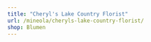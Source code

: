 ```yaml
---
title: "Cheryl's Lake Country Florist"
url: /mineola/cheryls-lake-country-florist/
shop: Blumen
---
```

